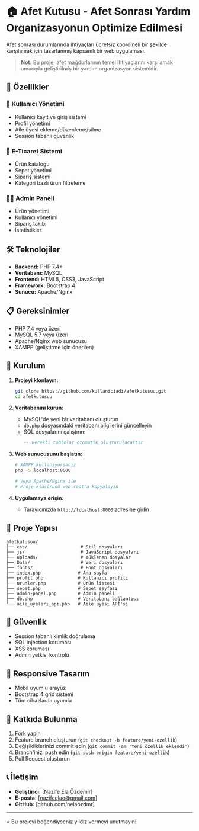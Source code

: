 # 🏠 Afet Kutusu - Afet Sonrası Yardım Organizasyonun Optimize Edilmesi

Afet sonrası durumlarında ihtiyaçları ücretsiz koordineli bir şekilde karşılamak için tasarlanmış kapsamlı bir web uygulaması.

> **Not:** Bu proje, afet mağdurlarının temel ihtiyaçlarını karşılamak amacıyla geliştirilmiş bir yardım organizasyon sistemidir.

## 🚀 Özellikler

### 👥 Kullanıcı Yönetimi
- Kullanıcı kayıt ve giriş sistemi
- Profil yönetimi
- Aile üyesi ekleme/düzenleme/silme
- Session tabanlı güvenlik

### 🛒 E-Ticaret Sistemi
- Ürün katalogu
- Sepet yönetimi
- Sipariş sistemi
- Kategori bazlı ürün filtreleme

### 👨‍💼 Admin Paneli
- Ürün yönetimi
- Kullanıcı yönetimi
- Sipariş takibi
- İstatistikler

## 🛠️ Teknolojiler

- **Backend:** PHP 7.4+
- **Veritabanı:** MySQL
- **Frontend:** HTML5, CSS3, JavaScript
- **Framework:** Bootstrap 4
- **Sunucu:** Apache/Nginx

## 📋 Gereksinimler

- PHP 7.4 veya üzeri
- MySQL 5.7 veya üzeri
- Apache/Nginx web sunucusu
- XAMPP (geliştirme için önerilen)

## 🔧 Kurulum

1. **Projeyi klonlayın:**
   ```bash
   git clone https://github.com/kullaniciadi/afetkutusuu.git
   cd afetkutusuu
   ```

2. **Veritabanını kurun:**
   - MySQL'de yeni bir veritabanı oluşturun
   - `db.php` dosyasındaki veritabanı bilgilerini güncelleyin
   - SQL dosyalarını çalıştırın:
     ```sql
     -- Gerekli tablolar otomatik oluşturulacaktır
     ```

3. **Web sunucusunu başlatın:**
   ```bash
   # XAMPP kullanıyorsanız
   php -S localhost:8000
   
   # Veya Apache/Nginx ile
   # Proje klasörünü web root'a kopyalayın
   ```

4. **Uygulamaya erişin:**
   - Tarayıcınızda `http://localhost:8000` adresine gidin

## 📁 Proje Yapısı

```
afetkutusuu/
├── css/                    # Stil dosyaları
├── js/                     # JavaScript dosyaları
├── uploads/                # Yüklenen dosyalar
├── Data/                   # Veri dosyaları
├── fonts/                  # Font dosyaları
├── index.php              # Ana sayfa
├── profil.php             # Kullanıcı profili
├── urunler.php            # Ürün listesi
├── sepet.php              # Sepet sayfası
├── admin-panel.php        # Admin paneli
├── db.php                 # Veritabanı bağlantısı
└── aile_uyeleri_api.php   # Aile üyesi API'si
```

## 🔐 Güvenlik

- Session tabanlı kimlik doğrulama
- SQL injection koruması
- XSS koruması
- Admin yetkisi kontrolü

## 📱 Responsive Tasarım

- Mobil uyumlu arayüz
- Bootstrap 4 grid sistemi
- Tüm cihazlarda uyumlu

## 🤝 Katkıda Bulunma

1. Fork yapın
2. Feature branch oluşturun (`git checkout -b feature/yeni-ozellik`)
3. Değişikliklerinizi commit edin (`git commit -am 'Yeni özellik eklendi'`)
4. Branch'inizi push edin (`git push origin feature/yeni-ozellik`)
5. Pull Request oluşturun


## 📞 İletişim

- **Geliştirici:** [Nazife Ela Özdemir]
- **E-posta:** [nazifeelao@gmail.com]
- **GitHub:** [github.com/nelaozdmr]


---

⭐ Bu projeyi beğendiyseniz yıldız vermeyi unutmayın!

